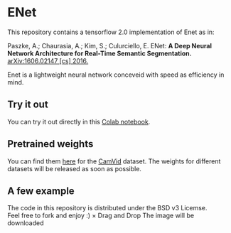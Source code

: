 # ENet

This repository contains a tensorflow 2.0 implementation of Enet as in:

Paszke, A.; Chaurasia, A.; Kim, S.; Culurciello, E. ENet: **A Deep Neural Network Architecture for Real-Time Semantic Segmentation.** [arXiv:1606.02147 [cs] 2016.](https://arxiv.org/pdf/1606.02147.pdf)

 Enet is a lightweight neural network conceveid with speed as efficiency in mind.

## Try it out

You can try it out directly in this [Colab notebook]().

## Pretrained weights

You can find them [here]() for the [CamVid](http://mi.eng.cam.ac.uk/research/projects/VideoRec/CamVid/) dataset. The weights for different datasets will be released as soon as possible.

## A few example

The code in this repository is distributed under the BSD v3 Licemse.<br/>
Feel free to fork and enjoy :)
×
Drag and Drop
The image will be downloaded
